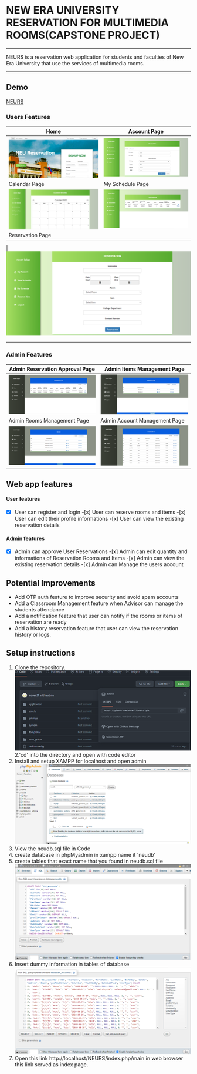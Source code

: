# NEW ERA UNIVERSITY RESERVATION FOR MULTIMEDIA ROOMS(CAPSTONE PROJECT)

---

NEURS is a reservation web application for students and faculties of New Era University that use the services of multimedia rooms.

---

## Demo

[NEURS](https://streamable.com/jzufgd)

<!-- Feature Images -->

### Users Features

| Home                                                                               | Account Page                                                                             |
| ---------------------------------------------------------------------------------- | ---------------------------------------------------------------------------------------- |
| ![Home](https://github.com/noven21/neurs/blob/master/gitimgs/home-header.png)      | ![Accout-page](https://github.com/noven21/neurs/blob/master/gitimgs/acount-page.png)     |
| Calendar Page                                                                      | My Schedule Page                                                                         |
| ![Caledar](https://github.com/noven21/neurs/blob/master/gitimgs/calendar-page.png) | ![My-schedule](https://github.com/noven21/neurs/blob/master/gitimgs/myschedule-page.png) |
| Reservation Page                                                                   |

|![Reservation](https://github.com/noven21/neurs/blob/master/gitimgs/reservation-page.png)

---

### Admin Features

| Admin Reservation Approval Page                                                                            | Admin Items Management Page                                                                     |
| ---------------------------------------------------------------------------------------------------------- | ----------------------------------------------------------------------------------------------- |
| ![Admin-approval](https://github.com/noven21/neurs/blob/master/gitimgs/admin-reservation-pending-page.png) | ![Admin-item](https://github.com/noven21/neurs/blob/master/gitimgs/admin-items-page.png)        |
| Admin Rooms Management Page                                                                                | Admin Account Management Page                                                                   |
| ![Admin-rooms](https://github.com/noven21/neurs/blob/master/gitimgs/admin-rooms-page.png)                  | ![Admin-accounts](https://github.com/noven21/neurs/blob/master/gitimgs/admin-accounts-page.png) |

## Web app features

#### User features

-[x] User can register and login -[x] User can reserve rooms and items -[x] User can edit their profile informations -[x] User can view the existing reservation details

#### Admin features

-[x] Admin can approve User Reservations -[x] Admin can edit quantity and informations of Reservation Rooms and Items -[x] Admin can view the existing reservation details -[x] Admin can Manage the users account

## Potential Improvements

- Add OTP auth feature to improve security and avoid spam accounts
- Add a Classroom Management feature when Advisor can manage the students attendance
- Add a notification feature that user can notify if the rooms or items of reservation are ready
- Add a history reservation feature that user can view the reservation history or logs.

## Setup instructions

1. Clone the repository.
   ![Clone-img](https://github.com/noven21/neurs/blob/master/gitimgs/git-clone.png)
   2.'cd' into the directory and open with code editor
2. Install and setup XAMPP for localhost and open admin
   ![phpMyadmin](https://github.com/noven21/neurs/blob/master/gitimgs/php-admin.png)
3. View the neudb.sql file in Code
4. create database in phpMyadmin in xampp name it 'neudb'
5. create tables that exact name that you found in neudb.sql file
   ![table](https://github.com/noven21/neurs/blob/master/gitimgs/create-table.png)
6. Insert dummy information in tables of database
   ![dummy-data](https://github.com/noven21/neurs/blob/master/gitimgs/dummy-data.png)
7. Open this link http://localhost/NEURS/index.php/main in web browser this link served as index page.
